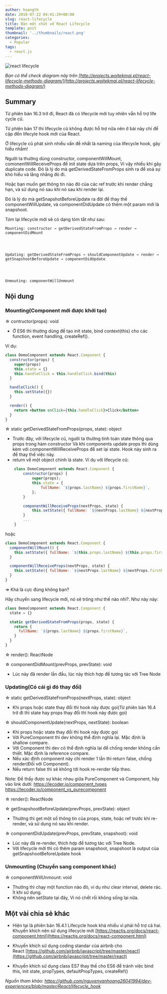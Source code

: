 ```yaml
---
author: hoangth
date: 2018-07-22 04:41:29+00:00
slug: react-lifecycle
title: Bàn một chút về React Lifecycle
template: post
thumbnail: '../thumbnails/react.png'
categories:
  - Popular
tags:
  - react.js
---
```


![react lifecycle](https://lecoder.io/wp-content/uploads/2018/07/react-lifecycle-1024x520.png)

_Bạn có thể check diagram này trên [http://projects.wojtekmaj.pl/react-lifecycle-methods-diagram/](http://projects.wojtekmaj.pl/react-lifecycle-methods-diagram/)_

## Summary

Từ phiên bản 16.3 trở đi, React đã có lifecycle mới tuy nhiên vẫn hỗ trợ life cycle cũ.

Từ phiên bản 17 thì lifecycle cũ không được hỗ trợ nữa nên ở bài này chỉ để cập đến lifecyle hook mới của React.

Ở lifecycle cũ phát sinh nhiều vấn đề nhất là naming của lifecycle hook, gây hiểu nhầm!

Người ta thường dùng constructor, componentWillMount, comonentWillReceiveProps để init state dựa trên props, Vì vậy nhiều khi gây duplicate code. Đó là lý do mà getDerivedStateFromProps sinh ra để xoá sự khó hiểu và lằng nhằng đó đi.

Hoặc bạn muốn get thông tin nào đó của các ref trước khi render chẳng hạn, và sử dụng nó sau khi nó sau khi render lại.

Đó là lý do mà getSnapshotBeforeUpdate ra đời để thay thế componentWillUpdate, và componentDidUpdate có thêm một param
mới là snapshoot.

Tóm lại lifecycle mới sẽ có dạng tóm tắt như sau:

    Mounting: constructor → getDerivedStateFromProps → render → componentDidMount




    Updating: getDerivedStateFromProps → shouldComponentUpdate → render → getSnapshootBeforeUpdate → componentDidUpdate




    Unmouting: componentWillUnmount

## Nội dung

### Mounting(Component mới được khởi tạo)

☆ contructor(props): void

- Ở ES6 thì thường dùng để tạo init state, bind context(this) cho các function, event handling, createRef().

Ví dụ:

```jsx
class DemoComponent extends React.Component {
  constructor(props) {
    super(props)
    this.state = {}
    this.handleClick = this.handleClick.bind(this)
  }

  handleClick() {
    this.setState({})
  }

  render() {
    return <button onClick={this.handleClick}>Click</button>
  }
}
```

☆ static getDerivedStateFromProps(props, state): object

- Trước đây, với lifecycle cũ, người ta thường tính toán state thông qua props trong hàm constructor
  Và khi components update props thì dùng kèm với componentWillReceiveProps để set lại state.
  Hook này sinh ra để thay thế việc này.
- return về một object chính là state.
  Ví dụ với lifecycle cũ:

```jsx
    class DemoComponent extends React.Component {
        constructor(props) {
            super(props);
            this.state = {
                fullName: `${props.lastName} ${props.firstName}`,
            };
        }

        componentWillReceiveProps(nextProps, state) {
            this.setState({ fullName: `${nextProps.lastName} ${nextProps.firstName}` });
        }
        ...
    }
```

hoặc

```jsx
class DemoComponent extends React.Component {
  componentWillMount() {
    this.setState({ fullName: `${this.props.lastName} ${this.props.firstName}` })
  }

  componentWillReceiveProps(nextProps, state) {
    this.setState({ fullName: `${nextProps.lastName} ${nextProps.firstName}` })
  }
}
```

=> Khá là cực đúng không bạn?

Hãy chuyển sang lifecycle mới, nó sẽ trông như thế nào nhỉ?. Như này này:

```jsx
class DemoComponent extends React.Component {
  state = {}

  static getDerivedStateFromProps(props, state) {
    return {
      fullName: `${props.lastName} ${props.firstName}`,
    }
  }
}
```

☆ render(): ReactNode

☆ componentDidMount(prevProps, prevState): void

- Lúc này đã render lần đầu, lúc này thích hợp để tương tác với Tree Node

### Updating(Có cái gì đó thay đổi)

☆ static getDerivedStateFromProps(nextProps, state): object

- Khi props hoặc state thay đổi thì hook này được gọi(Từ phiên bản 16.4 trở đi thì state hay props thay đổi thì hook này được gọi)

☆ shouldComponentUpdate(nextProps, nextState): boolean

- Khi props hoặc state thay đổi thì hook này được gọi
- Với PureComponent thì dev không thể định nghĩa lại. Mặc định là shallow compare.
- Với Component thì dev có thể định nghĩa lại để chống render không cần thiết. Mặc định là reference compare.
- Nếu xác định component này chỉ render 1 lần thì return false, chống render(Đối với Component).
- Nếu return false thì sẽ không tới hook re-render tiếp theo.

Note: Để thấy được sự khác nhau giữa PureComponent và Component, hãy vào link dưới:
https://lecoder.io/component_types
https://lecoder.io/component_vs_purecomponent

☆ render(): ReactNode

☆ getSnapshootBeforeUpdate(prevProps, prevState): object

- Thường thì get một số thông tin của props, state, hoặc ref trước khi re-render, và sử dụng nó sau khi render.

☆ componentDidUpdate(prevProps, prevState, snapshoot): void

- Lúc này đã re-render, thích hợp để tương tác với Tree Node.
- Với lifecycle mới thì có thêm param snapshoot, snapshoot là output của getSnapshootBeforeUpdate hook

### Unmounting (Chuyển sang component khác)

☆ componentWillUnmount: void

- Thường thì chạy một function nào đó, ví dụ như clear interval, delete rác. Ít khi sử dụng.
- Không nên setState tại đây, Vì nó chết rồi không sống lại nữa.

## Một vài chia sẻ khác

- Hiện tại là phiên bản 16.4.1 Lifecycle hook khá nhiều vì phải hỗ trợ cả hai. Khuyến khích nên sử dụng lifecycle mới [https://reactjs.org/docs/react-component.html](https://reactjs.org/docs/react-component.html)

- Khuyến khích sử dụng coding standar của airbnb cho React [https://github.com/airbnb/javascript/tree/master/react](https://github.com/airbnb/javascript/tree/master/react)

- Khuyến khích sử dụng class ES7 thay thế cho ES6 để tránh việc bind this, init state, propTypes, defaultPropTypes, createRef()

_Nguồn tham khảo: https://github.com/nguyenvanhoang26041994/dev-experiences/blob/master/React/lifecycle_hook_
